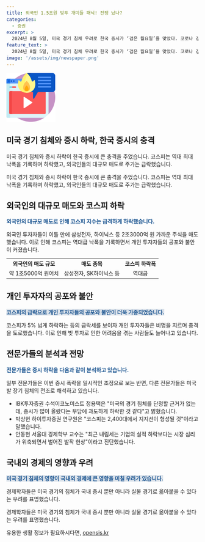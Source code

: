 ```yaml
---
title: 외국인 1.5조원 빚투 개미들 패닉! 전쟁 났나?
categories:
  - 증권
excerpt: >
  2024년 8월 5일, 미국 경기 침체 우려로 한국 증시가 ‘검은 월요일’을 맞았다. 코로나 강세장 조정이라는 전문가들의 의견과 인공지능(AI) 버블 붕괴로 인한 장기 침체 전조 현상에 대한 우려가 제기되고 있다. 미국발 금융위기 이후 16년 만에 코스피가 역대 최대 낙폭을 기록하며 외국인들의 대규모 매도로 삼성전자와 SK하이닉스 등 반도체 주가가 하락했다. 전문가들은 증시 반등과 코스피 2,000 선까지 하락 가능성에 대해 의견을 나누고 있으며, 경기 부진이 내수 경기에도 영향을 미칠 것으로 우려하는 목소리도 있다.
feature_text: >
  2024년 8월 5일, 미국 경기 침체 우려로 한국 증시가 ‘검은 월요일’을 맞았다. 코로나 강세장 조정이라는 전문가들의 의견과 인공지능(AI) 버블 붕괴로 인한 장기 침체 전조 현상에 대한 우려가 제기되고 있다. 미국발 금융위기 이후 16년 만에 코스피가 역대 최대 낙폭을 기록하며 외국인들의 대규모 매도로 삼성전자와 SK하이닉스 등 반도체 주가가 하락했다. 전문가들은 증시 반등과 코스피 2,000 선까지 하락 가능성에 대해 의견을 나누고 있으며, 경기 부진이 내수 경기에도 영향을 미칠 것으로 우려하는 목소리도 있다.
image: '/assets/img/newspaper.png'
---
```


<p><img src="/assets/img/news.png" alt="rentncar 속보" /></p>

<h2 data-ke-size="size26">미국 경기 침체와 증시 하락, 한국 증시의 충격</h2>

<p>미국 경기 침체와 증시 하락이 한국 증시에 큰 충격을 주었습니다. 코스피는 역대 최대 낙폭을 기록하며 하락했고, 외국인들의 대규모 매도로 주가는 급락했습니다.</p>

<p data-ke-size="size16">미국 경기 침체와 증시 하락이 한국 증시에 큰 충격을 주었습니다. 코스피는 역대 최대 낙폭을 기록하며 하락했고, 외국인들의 대규모 매도로 주가는 급락했습니다.</p>

<h2 data-ke-size="size26">외국인의 대규모 매도와 코스피 하락</h2>

<p><b><span style="color: #1a5490;">외국인의 대규모 매도로 인해 코스피 지수는 급격하게 하락했습니다.</span></b></p>

<p>외국인 투자자들이 이틀 만에 삼성전자, 하이닉스 등 2조3000억 원 가까운 주식을 매도했습니다. 이로 인해 코스피는 역대급 낙폭을 기록하면서 개인 투자자들의 공포와 불안이 커졌습니다.</p>

<table>
  <tr>
    <td style="text-align: center; height: 17px;"><b>외국인의 매도 규모</b></td>
    <td style="text-align: center; height: 17px;"><b>매도 종목</b></td>
    <td style="text-align: center; height: 17px;"><b>코스피 하락폭</b></td>
  </tr>
  <tr>
    <td style="text-align: center; height: 17px;">약 1조5000억 원어치</td>
    <td style="text-align: center; height: 17px;">삼성전자, SK하이닉스 등</td>
    <td style="text-align: center; height: 17px;">역대급</td>
  </tr>
</table>

<h2 data-ke-size="size26">개인 투자자의 공포와 불안</h2>

<p><b><span style="background-color: #21538527; color: #1a5490;">코스피의 급락으로 개인 투자자들의 공포와 불안이 더욱 가중되었습니다.</span></b></p>

<p>코스피가 5% 넘게 하락하는 등의 급락세를 보이자 개인 투자자들은 비명을 지르며 충격을 토로했습니다. 이로 인해 빚 투자로 인한 어려움을 겪는 사람들도 늘어나고 있습니다.</p>

<h2 data-ke-size="size26">전문가들의 분석과 전망</h2>

<p><b><span style="color: #1a5490;">전문가들은 증시 하락을 다음과 같이 분석하고 있습니다.</span></b></p>

<p>일부 전문가들은 이번 증시 폭락을 일시적인 조정으로 보는 반면, 다른 전문가들은 미국발 장기 침체의 전조로 해석하고 있습니다.</p>

<ul>
  <li>IBK투자증권 수석이코노미스트 정용택은 "미국의 경기 침체를 단정할 근거가 없는데, 증시가 많이 올랐다는 부담에 과도하게 하락한 것 같다"고 밝혔습니다.</li>
  <li>박상현 하이투자증권 연구원은 "코스피는 2,400대에서 지지선이 형성될 것"이라고 말했습니다.</li>
  <li>안동현 서울대 경제학부 교수는 "최근 내림세는 기업의 실적 하락보다는 시장 심리가 위축되면서 벌어진 발작 현상"이라고 진단했습니다.</li>
</ul>

<h2 data-ke-size="size26">국내외 경제의 영향과 우려</h2>

<p><b><span style="background-color: #21538527; color: #1a5490;">미국 경기 침체의 영향이 국내외 경제에 큰 영향을 미칠 우려가 있습니다.</span></b></p>

<p>경제학자들은 미국 경기의 침체가 국내 증시 뿐만 아니라 실물 경기로 옮아붙을 수 있다는 우려를 표명했습니다.</p>

<p data-ke-size="size16">경제학자들은 미국 경기의 침체가 국내 증시 뿐만 아니라 실물 경기로 옮아붙을 수 있다는 우려를 표명했습니다.</p>
유용한 생활 정보가 필요하시다면, <a href="https://opensis.kr" rel="dofollow">opensis.kr</a>


